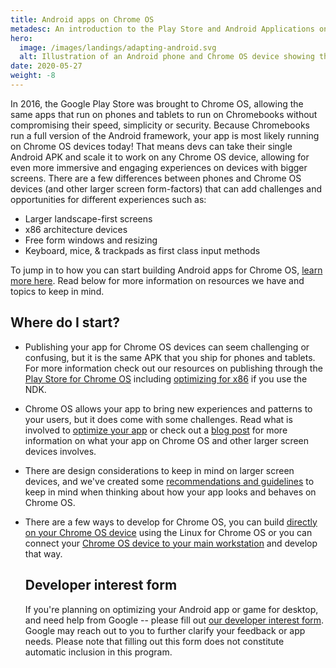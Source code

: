 ```yaml
---
title: Android apps on Chrome OS
metadesc: An introduction to the Play Store and Android Applications on Chrome OS.
hero:
  image: /images/landings/adapting-android.svg
  alt: Illustration of an Android phone and Chrome OS device showing the same application running on both.
date: 2020-05-27
weight: -8
---
```


In 2016, the Google Play Store was brought to Chrome OS, allowing the same apps that
run on phones and tablets to run on Chromebooks without compromising their
speed, simplicity or security. Because Chromebooks run a full
version of the Android framework, your app is most likely
running on Chrome OS devices today! That means devs can take their single
Android APK and scale it to work on any Chrome OS device, allowing for even more
immersive and engaging experiences on devices with bigger screens. There are a
few differences between phones and Chrome OS devices (and other larger screen
form-factors) that can add challenges and opportunities for different experiences
such as:

- Larger landscape-first screens
- x86 architecture devices
- Free form windows and resizing
- Keyboard, mice, & trackpads as first class input methods

To jump in to how you can start building Android apps for Chrome OS,
[learn more here](/{{locale.code}}/android/start). Read below for more information
on resources we have and topics to keep in mind.

## Where do I start?

- Publishing your app for Chrome OS devices can seem challenging or confusing, but
  it is the same APK that you ship for phones and tablets. For more information
  check out our resources on publishing through the [Play Store for Chrome OS](/{{locale.code}}/publish) including [optimizing for x86](/{{locale.code}}/games/optimizing-games-publishing) if you use the NDK.
- Chrome OS allows your app to bring new experiences and patterns to your users,
  but it does come with some challenges. Read what is involved to [optimize
  your app](/{{locale.code}}/android/optimizing) or check out a [blog
  post](https://medium.com/androiddevelopers/android-at-large-how-to-bring-optimized-experiences-to-the-big-screen-a50a6784e59d) for more information on what your app on Chrome OS and other larger screen
  devices involves.
- There are design considerations to keep in mind on larger screen devices, and we've
  created some [recommendations and guidelines](/{{locale.code}}/android/design)
  to keep in mind when thinking about how your app looks and behaves on Chrome OS.
- There are a few ways to develop for Chrome OS, you can build [directly on your
  Chrome OS device](/{{locale.code}}/android-environment/deploying-apps#deploy-from-chrome-os) using the Linux for Chrome OS or you can connect your
  [Chrome OS device to your main workstation](/{{locale.code}}/android-environment/deploying-apps#deploy-from-another-device) and
  develop that way.

  ## Developer interest form

  If you're planning on optimizing your Android app or game for desktop, and need help from Google -- please fill out [our developer interest form](https://forms.gle/wPUjwhLgLnqvsqDG6). Google may reach out to you to further clarify your feedback or app needs. Please note that filling out this form does not constitute automatic inclusion in this program.
